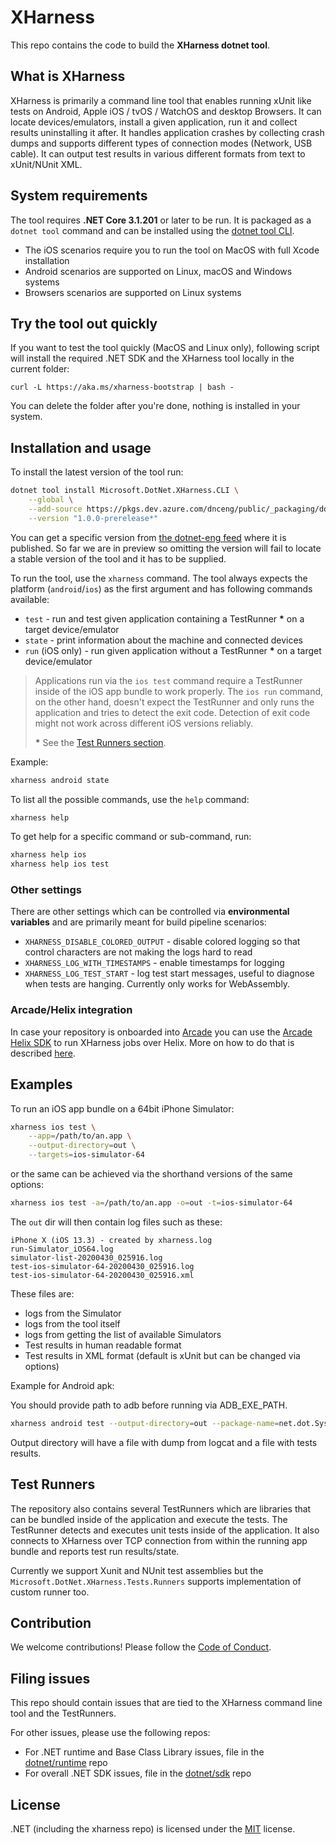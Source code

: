 # XHarness

This repo contains the code to build the **XHarness dotnet tool**.

## What is XHarness

XHarness is primarily a command line tool that enables running xUnit like tests on Android, Apple iOS / tvOS / WatchOS and desktop Browsers.
It can locate devices/emulators, install a given application, run it and collect results uninstalling it after.
It handles application crashes by collecting crash dumps and supports different types of connection modes (Network, USB cable).
It can output test results in various different formats from text to xUnit/NUnit XML.

## System requirements

The tool requires **.NET Core 3.1.201** or later to be run. It is packaged as a `dotnet tool` command and can be installed using the [dotnet tool CLI](https://docs.microsoft.com/en-us/dotnet/core/tools/).

- The iOS scenarios require you to run the tool on MacOS with full Xcode installation
- Android scenarios are supported on Linux, macOS and Windows systems
- Browsers scenarios are supported on Linux systems

## Try the tool out quickly

If you want to test the tool quickly (MacOS and Linux only), following script will install the required .NET SDK and the XHarness tool locally in the current folder:
```
curl -L https://aka.ms/xharness-bootstrap | bash -
```

You can delete the folder after you're done, nothing is installed in your system.

## Installation and usage

To install the latest version of the tool run:

```bash
dotnet tool install Microsoft.DotNet.XHarness.CLI \
    --global \
    --add-source https://pkgs.dev.azure.com/dnceng/public/_packaging/dotnet-eng/nuget/v3/index.json \
    --version "1.0.0-prerelease*"
```

You can get a specific version from [the dotnet-eng feed](https://dev.azure.com/dnceng/public/_packaging?_a=package&feed=dotnet-eng&view=versions&package=Microsoft.DotNet.XHarness.CLI&protocolType=NuGet) where it is published.
So far we are in preview so omitting the version will fail to locate a stable version of the tool and it has to be supplied.

To run the tool, use the `xharness` command. The tool always expects the platform (`android`/`ios`) as the first argument and has following commands available:
- `test` - run and test given application containing a TestRunner **\*** on a target device/emulator
- `state` - print information about the machine and connected devices
- `run` (iOS only) - run given application without a TestRunner **\*** on a target device/emulator

> Applications run via the `ios test` command require a TestRunner inside of the iOS app bundle to work properly.
The `ios run` command, on the other hand, doesn't expect the TestRunner and only runs the application and tries to detect the exit code. Detection of exit code might not work across different iOS versions reliably.
>
> **\*** See the [Test Runners section](#test-runners).

Example:

```bash
xharness android state
```

To list all the possible commands, use the `help` command:

```bash
xharness help
```

To get help for a specific command or sub-command, run:

```bash
xharness help ios
xharness help ios test
```

### Other settings

There are other settings which can be controlled via **environmental variables** and are primarily meant for build pipeline scenarios:

- `XHARNESS_DISABLE_COLORED_OUTPUT` - disable colored logging so that control characters are not making the logs hard to read
- `XHARNESS_LOG_WITH_TIMESTAMPS` - enable timestamps for logging
- `XHARNESS_LOG_TEST_START` - log test start messages, useful to diagnose when tests are hanging. Currently only works for WebAssembly.

### Arcade/Helix integration

In case your repository is onboarded into [Arcade](https://github.com/dotnet/arcade) you can use the [Arcade Helix SDK](https://github.com/dotnet/arcade/tree/master/src/Microsoft.DotNet.Helix/Sdk) to run XHarness jobs over Helix. More on how to do that is described [here](https://github.com/dotnet/arcade/blob/master/src/Microsoft.DotNet.Helix/Sdk/tools/xharness-runner/Readme.md).

## Examples

To run an iOS app bundle on a 64bit iPhone Simulator:

```bash
xharness ios test \
    --app=/path/to/an.app \
    --output-directory=out \
    --targets=ios-simulator-64
```

or the same can be achieved via the shorthand versions of the same options:

```bash
xharness ios test -a=/path/to/an.app -o=out -t=ios-simulator-64
```

The `out` dir will then contain log files such as these:
```console
iPhone X (iOS 13.3) - created by xharness.log
run-Simulator_iOS64.log
simulator-list-20200430_025916.log
test-ios-simulator-64-20200430_025916.log
test-ios-simulator-64-20200430_025916.xml
```

These files are:
- logs from the Simulator
- logs from the tool itself
- logs from getting the list of available Simulators
- Test results in human readable format
- Test results in XML format (default is xUnit but can be changed via options)

Example for Android apk:

You should provide path to adb before running via ADB_EXE_PATH.

```bash
xharness android test --output-directory=out --package-name=net.dot.System.Numerics.Vectors.Tests --app=/path/to/test.apk
```
Output directory will have a file with dump from logcat and a file with tests results.

## Test Runners

The repository also contains several TestRunners which are libraries that can be bundled inside of the application and execute the tests.
The TestRunner detects and executes unit tests inside of the application. It also connects to XHarness over TCP connection from within the running app bundle and reports test run results/state.

Currently we support Xunit and NUnit test assemblies but the `Microsoft.DotNet.XHarness.Tests.Runners` supports implementation of custom runner too.

## Contribution

We welcome contributions! Please follow the [Code of Conduct](CODE_OF_CONDUCT.md).

## Filing issues

This repo should contain issues that are tied to the XHarness command line tool and the TestRunners.

For other issues, please use the following repos:

- For .NET runtime and Base Class Library issues, file in the [dotnet/runtime](https://github.com/dotnet/runtime) repo
- For overall .NET SDK issues, file in the [dotnet/sdk](https://github.com/dotnet/sdk) repo

## License

.NET (including the xharness repo) is licensed under the [MIT](LICENSE.TXT) license.
